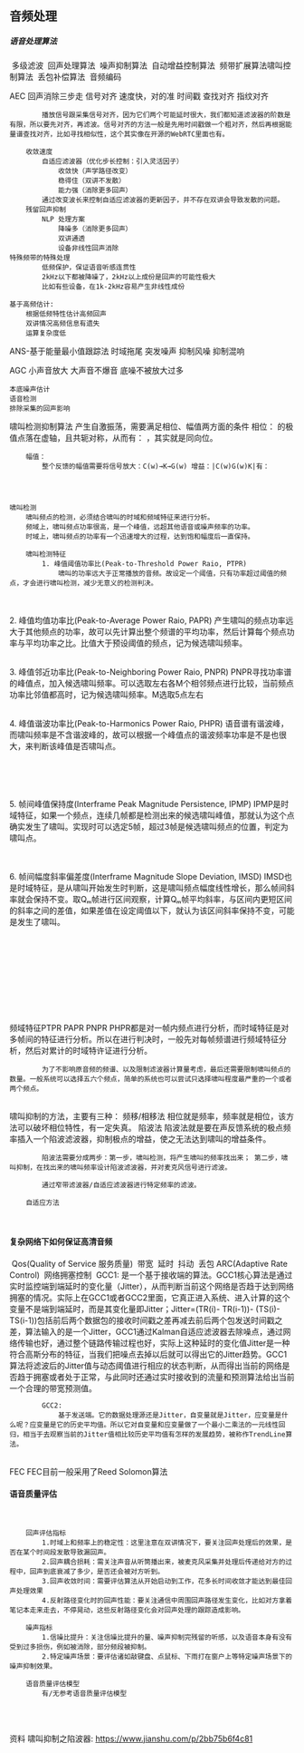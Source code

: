 ## 音频处理

##### 语音处理算法

​	多级滤波
​	回声处理算法
​	噪声抑制算法
​	自动增益控制算法
​	频带扩展算法
​	啸叫控制算法
​	丢包补偿算法
​	音频编码




AEC
	回声消除三步走
		信号对齐
			速度快，对的准
				时间戳
				查找对齐
				指纹对齐
			
			播放信号跟采集信号对齐，因为它们两个可能延时很大，我们都知道滤波器的阶数是有限，所以要先对齐，再滤波。信号对齐的方法一般是先用时间戳做一个粗对齐，然后再根据能量谱查找对齐，比如寻找相似性，这个其实像在开源的WebRTC里面也有。
			
		收敛速度
			自适应滤波器（优化步长控制：引入灵活因子）
				收敛快（声学路径改变）
				稳得住（双讲不发散）
				能力强（消除更多回声）
			通过改变波长来控制自适应滤波器的更新因子，并不存在双讲会导致发散的问题。
		残留回声抑制
			NLP 处理方案
				降噪多（消除更多回声）
				双讲通透
				设备非线性回声消除
	特殊频带的特殊处理
			低频保护，保证语音听感连贯性
			2kHz以下都被降噪了，2kHz以上成份是回声的可能性极大
			比如有些设备，在1k-2kHz容易产生非线性成份
	
	基于高频估计:
		根据低频特性估计高频回声
		双讲情况高频信息有遗失
		运算复杂度低


ANS-基于能量最小值跟踪法
	时域拖尾
	突发噪声
	抑制风噪
	抑制混响

AGC
	小声音放大
	大声音不爆音
	底噪不被放大过多
	

	本底噪声估计
	语音检测
	排除采集的回声影响

啸叫检测抑制算法
	产生自激振荡，需要满足相位、幅值两方面的条件
		相位：
												的极值点落在虚轴，且共轭对称，从而有：
								，其实就是同向位。
		
		幅值：
			整个反馈的幅值需要将信号放大：C(w)→K→G(w) 增益：|C(w)G(w)K|有：



	
	啸叫检测
		啸叫频点的检测，必须结合啸叫的时域和频域特征来进行分析。
		频域上，啸叫频点功率很高，是一个峰值，远超其他语音或噪声频率的功率。
		时域上，啸叫频点的功率有一个迅速增大的过程，达到饱和幅度后一直保持。
		
		啸叫检测特征
			1. 峰值阈值功率比(Peak-to-Threshold Power Raio, PTPR)
				啸叫的功率远大于正常播放的音频。故设定一个阈值，只有功率超过阈值的频点，才会进行啸叫检测，减少无意义的检测判决。


​				
​				
			2. 峰值均值功率比(Peak-to-Average Power Raio, PAPR)
				产生啸叫的频点功率远大于其他频点的功率，故可以先计算出整个频谱的平均功率，然后计算每个频点功率与平均功率之比。比值大于预设阈值的频点，记为候选啸叫频率。


​				
			3. 峰值邻近功率比(Peak-to-Neighboring Power Raio, PNPR)
				PNPR寻找功率谱的峰值点，加入候选啸叫频率。可以选取左右各M个相邻频点进行比较，当前频点功率比邻值都高时，记为候选啸叫频率。M选取5点左右


​				
			4. 峰值谐波功率比(Peak-to-Harmonics Power Raio, PHPR)
				语音谱有谐波峰，而啸叫频率是不含谐波峰的，故可以根据一个峰值点的谐波频率功率是不是也很大，来判断该峰值是否啸叫点。


​				
​				
​				
​				
			5. 帧间峰值保持度(Interframe Peak Magnitude Persistence, IPMP)
				IPMP是时域特征，如果一个频点，连续几帧都是检测出来的候选啸叫峰值，那就认为这个点确实发生了啸叫。实现时可以选定5帧，超过3帧是候选啸叫频点的位置，判定为啸叫点。


​				
​			
			6. 帧间幅度斜率偏差度(Interframe Magnitude Slope Deviation, IMSD)
				IMSD也是时域特征，是从啸叫开始发生时判断，这是啸叫频点幅度线性增长，那么帧间斜率就会保持不变。取Qₘ帧进行区间观察，计算Qₘ帧平均斜率，与区间内更短区间的斜率之间的差值，如果差值在设定阈值以下，就认为该区间斜率保持不变，可能是发生了啸叫。


​				
​				
​				
​				
​				
​				
​				
​				
​			
			频域特征PTPR PAPR PNPR PHPR都是对一帧内频点进行分析，而时域特征是对多帧间的特征进行分析。所以在进行判决时，一般先对每帧频谱进行频域特征分析，然后对累计的时域特许证进行分析。
	
			为了不影响原音频的频谱、以及限制滤波器计算量考虑，最后还需要限制啸叫频点的数量。一般系统可以选择五六个频点，简单的系统也可以尝试只选择啸叫程度最严重的一个或者两个频点。


​	
	啸叫抑制的方法，主要有三种：
		频移/相移法
			相位就是频率，频率就是相位，该方法可以破坏相位特性，有一定失真。
		陷波法
			陷波法就是要在声反馈系统的极点频率插入一个陷波滤波器，抑制极点的增益，使之无法达到啸叫的增益条件。
			
			陷波法需要分成两步：第一步，啸叫检测，将产生啸叫的频率找出来； 第二步，啸叫抑制，在找出来的啸叫频率设计陷波滤波器，并对麦克风信号进行滤波。
			
			通过窄带滤波器/自适应滤波器进行特定频率的滤波。
			
		自适应方法


​	

#### 复杂网络下如何保证高清音频

​	Qos(Quality of Service 服务质量)
​		带宽
​		延时
​		抖动
​		丢包
​		ARC(Adaptive Rate Control)
​		网络拥塞控制
​			GCC1:
​				是一个基于接收端的算法。GCC1核心算法是通过实时监控端到端延时的变化量（Jitter），从而判断当前这个网络是否趋于达到网络拥塞的情况。
​				实际上在GCC1或者GCC2里面，它真正进入系统、进入计算的这个变量不是端到端延时，而是其变化量即Jitter；Jitter=(TR(i)- TR(i-1))- (TS(i)- TS(i-1))包括前后两个数据包的接收时间戳之差再减去前后两个包发送时间戳之差，算法输入的是一个Jitter，GCC1通过Kalman自适应滤波器去除噪点，通过网络传输也好，通过整个链路传输过程也好，实际上这种延时的变化值Jitter是一种符合高斯分布的特征，当我们把噪点去掉以后就可以得出它的Jitter趋势。GCC1算法将滤波后的Jitter值与动态阈值进行相应的状态判断，从而得出当前的网络是否趋于拥塞或者处于正常，与此同时还通过实时接收到的流量和预测算法给出当前一个合理的带宽预测值。

			GCC2:
				基于发送端。它的数据处理源还是Jitter，自变量就是Jitter，应变量是什么呢？应变量是它的历史平均值。所以它对自变量和应变量做了一个最小二乘法的一元线性回归，相当于去观察当前的Jitter值相比较历史平均值有怎样的发展趋势，被称作TrendLine算法。


​		
		FEC
			FEC目前一般采用了Reed Solomon算法



#### 语音质量评估

​		

		回声评估指标
			1.时域上和频率上的稳定性：这里注意在双讲情况下，要关注回声处理后的效果，是否在某个时间段发散导致漏回声。
			2.回声耦合损耗：需关注声音从听筒播出来，被麦克风采集并处理后传递给对方的过程中，回声到底衰减了多少，是否还会被对方听到。
			3.回声收敛时间：需要评估算法从开始启动到工作，花多长时间收敛才能达到最佳回声处理效果
			4.反射路径变化时的回声性能：要关注通信中周围回声路径发生变化，比如对方拿着笔记本走来走去，不停晃动，这些反射路径变化会对回声处理的跟踪造成影响。
		
		噪声指标
			1.信噪比提升：关注信噪比提升的量、噪声抑制完残留的听感，以及语音本身有没有受到过多损伤，例如被消除，部分频段被抑制。
			2.特定噪声场景：要评估诸如敲键盘、点鼠标、下雨打在窗户上等特定噪声场景下的噪声抑制效果。
		
		语音质量评估模型
			有/无参考语音质量评估模型


​	
​	

资料
	啸叫抑制之陷波器: https://www.jianshu.com/p/2bb75b6f4c81	